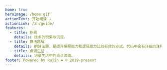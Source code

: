 ```yaml
---
home: true
heroImage: /home.gif
actionText: 开始阅读 →
actionLink: /zh/guide/
features:
  - title: 积累
    details: 技术的积累与沉淀。
  - title: 算法题解
    details: 刷算法题，是提升编程能力和逻辑能力比较有效的方式。代码中会有详细的注释，并提供多种解法。
  - title: 点滴生活
    details: 记录生活中的点点滴滴。
footer: Powered by Rujin ❤️ © 2019-present 
---
```

